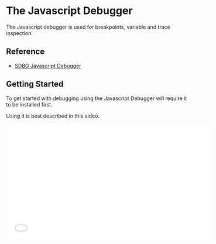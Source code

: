 # The Javascript Debugger
The Javascript debugger is used for breakpoints, variable and trace inspection. 

## Reference

* [SDBG Javascript Debugger](https://sdbg.github.io/)

## Getting Started
To get started with debugging using the Javascript Debugger will require it to be installed first.

Using it is best described in this video.
<iframe width="560" height="315" src="//www.youtube.com/embed/Uq1GI4lz8AE" frameborder="0" allowfullscreen></iframe>


